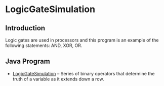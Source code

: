 # LogicGateSimulation
## Introduction
Logic gates are used in processors and this program is an example of the following statements: AND, XOR, OR.
## Java Program
  * [LogicGateSimulation]( https://github.com/Spades86/Undergraduate/blob/master/Java/Java-3/LogicGateSimulation/src/logicGateSimulation/LogicGateSimulation.java) – Series of binary operators that determine the truth of a variable as it extends down a row.
